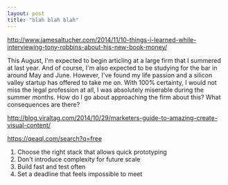 ```yaml
---
layout: post
title: "blah blah blah"
---
```


http://www.jamesaltucher.com/2014/11/10-things-i-learned-while-interviewing-tony-robbins-about-his-new-book-money/

This August, I'm expected to begin articling at a large firm that I summered at last year. And of course, I'm also expected to be studying for the bar in around May and June. However, I've found my life passion and a silicon valley startup has offered to take me on. With 100% certainty, I would not miss the legal profession at all, I was absolutely miserable during the summer months. How do I go about approaching the firm about this? What consequences are there?

http://blog.viraltag.com/2014/10/29/marketers-guide-to-amazing-create-visual-content/

https://qeaql.com/search?q=free

1) Choose the right stack that allows quick prototyping
2) Don't introduce complexity for future scale
3) Build fast and test often
4) Set a deadline that feels impossible to meet